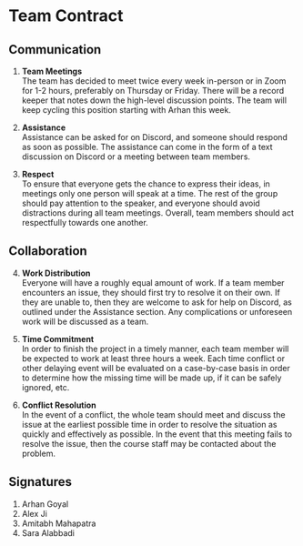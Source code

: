 # Team Contract

## Communication
1. **Team Meetings** 
 </br>The team has decided to meet twice every week in-person or in Zoom for 1-2 hours, preferably on Thursday or Friday. There will be a record keeper that notes down the high-level discussion points. The team will keep cycling this position starting with Arhan this week.

2. **Assistance** 
</br>Assistance can be asked for on Discord, and someone should respond as soon as possible. The assistance can come in the form of a text discussion on Discord or a meeting between team members.

3. **Respect** 
</br>To ensure that everyone gets the chance to express their ideas, in meetings only one person will speak at a time. The rest of the group should pay attention to the speaker, and everyone should avoid distractions during all team meetings. Overall, team members should act respectfully towards one another.

## Collaboration

4. **Work Distribution** 
</br>Everyone will have a roughly equal amount of work. If a team member encounters an issue, they should first try to resolve it on their own. If they are unable to, then they are welcome to ask for help on Discord, as outlined under the Assistance section. Any complications or unforeseen work will be discussed as a team.

5. **Time Commitment** 
</br>In order to finish the project in a timely manner, each team member will be expected to work at least three hours a week. Each time conflict or other delaying event will be evaluated on a case-by-case basis in order to determine how the missing time will be made up, if it can be safely ignored, etc.

6. **Conflict Resolution** 
</br>In the event of a conflict, the whole team should meet and discuss the issue at the earliest possible time in order to resolve the situation as quickly and effectively as possible. In the event that this meeting fails to resolve the issue, then the course staff may be contacted about the problem.

## Signatures
1. Arhan Goyal
2. Alex Ji
3. Amitabh Mahapatra
4. Sara Alabbadi